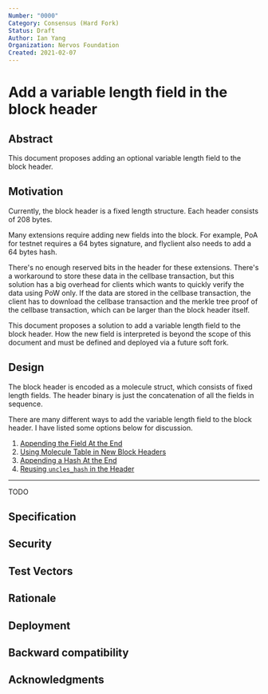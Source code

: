 ```yaml
---
Number: "0000"
Category: Consensus (Hard Fork)
Status: Draft
Author: Ian Yang
Organization: Nervos Foundation
Created: 2021-02-07
---
```


# Add a variable length field in the block header

## Abstract

This document proposes adding an optional variable length field to the block header.

## Motivation

Currently, the block header is a fixed length structure. Each header consists of 208 bytes.

Many extensions require adding new fields into the block. For example, PoA for testnet requires a 64 bytes signature, and flyclient also needs to add a 64 bytes hash.

There's no enough reserved bits in the header for these extensions. There's a workaround to store these data in the cellbase transaction, but this solution has a big overhead for clients which wants to quickly verify the data using PoW only. If the data are stored in the cellbase transaction, the client has to download the cellbase transaction and the merkle tree proof of the cellbase transaction, which can be larger than the block header itself.

This document proposes a solution to add a variable length field to the block header. How the new field is interpreted is beyond the scope of this document and must be defined and deployed via a future soft fork.

## Design

The block header is encoded as a molecule struct, which consists of fixed length fields. The header binary is just the concatenation of all the fields in sequence.

There are many different ways to add the variable length field to the block header. I have listed some options below for discussion.

1. [Appending the Field At the End](./1-appending-the-field-at-the-end.md)
2. [Using Molecule Table in New Block Headers](./2-using-molecule-table-in-new-block-headers.md)
3. [Appending a Hash At the End](./3-appending-a-hash-at-the-end.md)
4. [Reusing `uncles_hash` in the Header](./4-reusing-uncles-hash-in-the-header.md)

----

TODO

## Specification
## Security
## Test Vectors
## Rationale
## Deployment
## Backward compatibility
## Acknowledgments